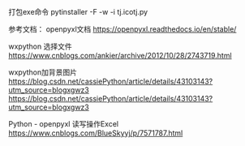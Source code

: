 打包exe命令
pytinstaller -F -w -i tj.icotj.py

参考文档：
openpyxl文档
https://openpyxl.readthedocs.io/en/stable/

wxpython 选择文件
https://www.cnblogs.com/ankier/archive/2012/10/28/2743719.html

wxpython加背景图片
https://blog.csdn.net/cassiePython/article/details/43103143?utm_source=blogxgwz3
https://blog.csdn.net/cassiePython/article/details/43103143?utm_source=blogxgwz3

Python - openpyxl 读写操作Excel
https://www.cnblogs.com/BlueSkyyj/p/7571787.html

